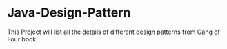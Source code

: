 # Java-Design-Pattern

This Project will list all the details of different design patterns from Gang of Four book.
